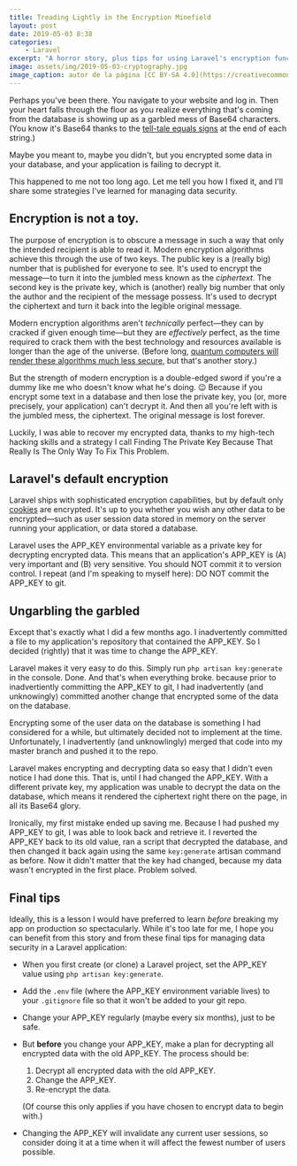 ```yaml
---
title: Treading Lightly in the Encryption Minefield
layout: post
date: 2019-05-03 8:38
categories:
    - Laravel
excerpt: "A horror story, plus tips for using Laravel's encryption functionality"
image: assets/img/2019-05-03-cryptography.jpg
image_caption: autor de la página [CC BY-SA 4.0](https://creativecommons.org/licenses/by-sa/4.0)
---
```


Perhaps you've been there. You navigate to your website and log in. Then your heart falls through the floor as you realize everything that's coming from the database is showing up as a garbled mess of Base64 characters. (You know it's Base64 thanks to the [tell-tale equals signs](https://en.wikipedia.org/wiki/Base64#Decoding_Base64_with_padding) at the end of each string.)

Maybe you meant to, maybe you didn't, but you encrypted some data in your database, and your application is failing to decrypt it.

This happened to me not too long ago. Let me tell you how I fixed it, and I'll share some strategies I've learned for managing data security.

## Encryption is not a toy.

The purpose of encryption is to obscure a message in such a way that only the intended recipient is able to read it. Modern encryption algorithms achieve this through the use of two keys. The public key is a (really big) number that is published for everyone to see. It's used to encrypt the message&mdash;to turn it into the jumbled mess known as the *ciphertext*. The second key is the private key, which is (another) really big number that only the author and the recipient of the message possess. It's used to decrypt the ciphertext and turn it back into the legible original message.

Modern encryption algorithms aren't *technically* perfect&mdash;they can by cracked if given enough time&mdash;but they are *effectively* perfect, as the time required to crack them with the best technology and resources available is longer than the age of the universe. (Before long, [quantum computers will render these algorithms much less secure](https://youtu.be/lvTqbM5Dq4Q), but that's another story.)

But the strength of modern encryption is a double-edged sword if you're a dummy like me who doesn't know what he's doing. &#x1F609; Because if you encrypt some text in a database and then lose the private key, you (or, more precisely, your application) can't decrypt it. And then all you're left with is the jumbled mess, the ciphertext. The original message is lost forever.

Luckily, I was able to recover my encrypted data, thanks to my high-tech hacking skills and a strategy I call Finding The Private Key Because That Really Is The Only Way To Fix This Problem.

## Laravel's default encryption

Laravel ships with sophisticated encryption capabilities, but by default only [cookies](https://laravel.com/docs/5.8/responses#cookies-and-encryption) are encrypted. It's up to you whether you wish any other data to be encrypted&mdash;such as user session data stored in memory on the server running your application, or data stored a database.

Laravel uses the APP_KEY environmental variable as a private key for decrypting encrypted data. This means that an application's APP_KEY is (A) very important and (B) very sensitive. You should NOT commit it to version control. I repeat (and I'm speaking to myself here): DO NOT commit the APP_KEY to git.

## Ungarbling the garbled

Except that's exactly what I did a few months ago. I inadvertently committed a file to my application's repository that contained the APP_KEY. So I decided (rightly) that it was time to change the APP_KEY.

Laravel makes it very easy to do this. Simply run `php artisan key:generate` in the console. Done. And that's when everything broke. because prior to inadvertiently committing the APP_KEY to git, I had inadvertently (and unknowingly) committed another change that encrypted some of the data on the database.

Encrypting some of the user data on the database is something I had considered for a while, but ultimately decided not to implement at the time. Unfortunately, I inadvertently (and unknowlingly) merged that code into my master branch and pushed it to the repo.

Laravel makes encrypting and decrypting data so easy that I didn't even notice I had done this. That is, until I had changed the APP_KEY. With a different private key, my application was unable to decrypt the data on the database, which means it rendered the ciphertext right there on the page, in all its Base64 glory.

Ironically, my first mistake ended up saving me. Because I had pushed my APP_KEY to git, I was able to look back and retrieve it. I reverted the APP_KEY back to its old value, ran a script that decrypted the database, and then changed it back again using the same `key:generate` artisan command as before. Now it didn't matter that the key had changed, because my data wasn't encrypted in the first place. Problem solved.

## Final tips

Ideally, this is a lesson I would have preferred to learn *before* breaking my app on production so spectacularly. While it's too late for me, I hope you can benefit from this story and from these final tips for managing data security in a Laravel application:

- When you first create (or clone) a Laravel project, set the APP_KEY value using `php artisan key:generate`.

- Add the `.env` file (where the APP_KEY environment variable lives) to your `.gitignore` file so that it won't be added to your git repo.

- Change your APP_KEY regularly (maybe every six months), just to be safe.

- But **before** you change your APP_KEY, make a plan for decrypting all encrypted data with the old APP_KEY. The process should be:
    1. Decrypt all encrypted data with the old APP_KEY.
    1. Change the APP_KEY.
    1. Re-encrypt the data.
    
    (Of course this only applies if you have chosen to encrypt data to begin with.)
    
- Changing the APP_KEY will invalidate any current user sessions, so consider doing it at a time when it will affect the fewest number of users possible.